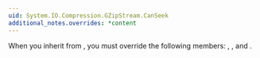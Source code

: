 ```yaml
---
uid: System.IO.Compression.GZipStream.CanSeek
additional_notes.overrides: *content
---
```


<p>When you inherit from <xref href="System.IO.Compression.GZipStream"></xref>, you must override the following members: <xref href="System.IO.Compression.GZipStream.CanSeek"></xref>, <xref href="System.IO.Compression.GZipStream.CanWrite"></xref>, and <xref href="System.IO.Compression.GZipStream.CanRead"></xref>.</p>


